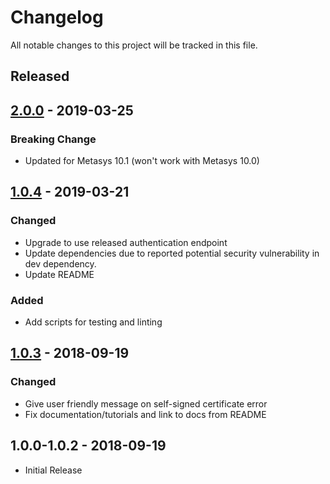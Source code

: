 # Changelog

All notable changes to this project will be tracked in this file.

## Released

## [2.0.0] - 2019-03-25

### Breaking Change

* Updated for Metasys 10.1 (won't work with Metasys 10.0)

## [1.0.4] - 2019-03-21

### Changed

* Upgrade to use released authentication endpoint
* Update dependencies due to reported potential security vulnerability in dev dependency.
* Update README

### Added

* Add scripts for testing and linting

## [1.0.3] - 2018-09-19

### Changed

* Give user friendly message on self-signed certificate error
* Fix documentation/tutorials and link to docs from README

## 1.0.0-1.0.2 - 2018-09-19

* Initial Release

[1.0.3]: https://github.com/metasys-server/nodekit/compare/v1.0.2...v1.0.3
[1.0.4]: https://github.com/metasys-server/nodekit/compare/v1.0.3...v1.0.4
[2.0.0]: https://github.com/metasys-server/nodekit/compare/v1.0.4...v2.0.0
